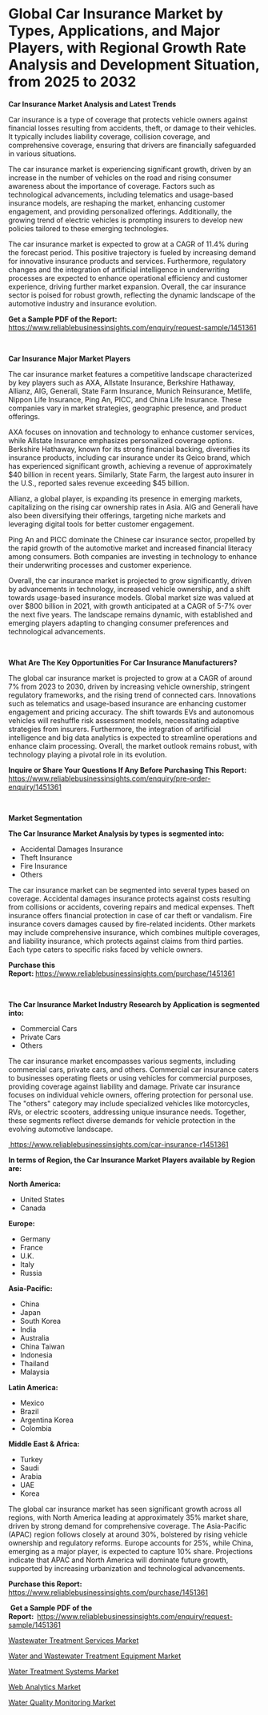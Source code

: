 <p><h1>Global Car Insurance Market by Types, Applications, and Major Players, with Regional Growth Rate Analysis and Development Situation, from 2025 to 2032</h1></p><p><strong>Car Insurance Market Analysis and Latest Trends</strong></p>
<p><p>Car insurance is a type of coverage that protects vehicle owners against financial losses resulting from accidents, theft, or damage to their vehicles. It typically includes liability coverage, collision coverage, and comprehensive coverage, ensuring that drivers are financially safeguarded in various situations.</p><p>The car insurance market is experiencing significant growth, driven by an increase in the number of vehicles on the road and rising consumer awareness about the importance of coverage. Factors such as technological advancements, including telematics and usage-based insurance models, are reshaping the market, enhancing customer engagement, and providing personalized offerings. Additionally, the growing trend of electric vehicles is prompting insurers to develop new policies tailored to these emerging technologies.</p><p>The car insurance market is expected to grow at a CAGR of 11.4% during the forecast period. This positive trajectory is fueled by increasing demand for innovative insurance products and services. Furthermore, regulatory changes and the integration of artificial intelligence in underwriting processes are expected to enhance operational efficiency and customer experience, driving further market expansion. Overall, the car insurance sector is poised for robust growth, reflecting the dynamic landscape of the automotive industry and insurance evolution.</p></p>
<p><strong>Get a Sample PDF of the Report:&nbsp;</strong> <a href="https://www.reliablebusinessinsights.com/enquiry/request-sample/1451361?utm_campaign=117&utm_medium=2&utm_source=Github&utm_content=ia&utm_term=09032025&utm_id=car-insurance">https://www.reliablebusinessinsights.com/enquiry/request-sample/1451361</a></p>
<p>&nbsp;</p>
<p><strong>Car Insurance Major Market Players</strong></p>
<p><p>The car insurance market features a competitive landscape characterized by key players such as AXA, Allstate Insurance, Berkshire Hathaway, Allianz, AIG, Generali, State Farm Insurance, Munich Reinsurance, Metlife, Nippon Life Insurance, Ping An, PICC, and China Life Insurance. These companies vary in market strategies, geographic presence, and product offerings.</p><p>AXA focuses on innovation and technology to enhance customer services, while Allstate Insurance emphasizes personalized coverage options. Berkshire Hathaway, known for its strong financial backing, diversifies its insurance products, including car insurance under its Geico brand, which has experienced significant growth, achieving a revenue of approximately $40 billion in recent years. Similarly, State Farm, the largest auto insurer in the U.S., reported sales revenue exceeding $45 billion.</p><p>Allianz, a global player, is expanding its presence in emerging markets, capitalizing on the rising car ownership rates in Asia. AIG and Generali have also been diversifying their offerings, targeting niche markets and leveraging digital tools for better customer engagement.</p><p>Ping An and PICC dominate the Chinese car insurance sector, propelled by the rapid growth of the automotive market and increased financial literacy among consumers. Both companies are investing in technology to enhance their underwriting processes and customer experience.</p><p>Overall, the car insurance market is projected to grow significantly, driven by advancements in technology, increased vehicle ownership, and a shift towards usage-based insurance models. Global market size was valued at over $800 billion in 2021, with growth anticipated at a CAGR of 5-7% over the next five years. The landscape remains dynamic, with established and emerging players adapting to changing consumer preferences and technological advancements.</p></p>
<p>&nbsp;</p>
<p><strong>What Are The Key Opportunities For Car Insurance Manufacturers?</strong></p>
<p><p>The global car insurance market is projected to grow at a CAGR of around 7% from 2023 to 2030, driven by increasing vehicle ownership, stringent regulatory frameworks, and the rising trend of connected cars. Innovations such as telematics and usage-based insurance are enhancing customer engagement and pricing accuracy. The shift towards EVs and autonomous vehicles will reshuffle risk assessment models, necessitating adaptive strategies from insurers. Furthermore, the integration of artificial intelligence and big data analytics is expected to streamline operations and enhance claim processing. Overall, the market outlook remains robust, with technology playing a pivotal role in its evolution.</p></p>
<p><strong>Inquire or Share Your Questions If Any Before Purchasing This Report:</strong> <a href="https://www.reliablebusinessinsights.com/enquiry/pre-order-enquiry/1451361?utm_campaign=117&utm_medium=2&utm_source=Github&utm_content=ia&utm_term=09032025&utm_id=car-insurance">https://www.reliablebusinessinsights.com/enquiry/pre-order-enquiry/1451361</a></p>
<p>&nbsp;</p>
<p><strong>Market Segmentation</strong></p>
<p><strong>The Car Insurance Market Analysis by types is segmented into:</strong></p>
<p><ul><li>Accidental Damages Insurance</li><li>Theft Insurance</li><li>Fire Insurance</li><li>Others</li></ul></p>
<p><p>The car insurance market can be segmented into several types based on coverage. Accidental damages insurance protects against costs resulting from collisions or accidents, covering repairs and medical expenses. Theft insurance offers financial protection in case of car theft or vandalism. Fire insurance covers damages caused by fire-related incidents. Other markets may include comprehensive insurance, which combines multiple coverages, and liability insurance, which protects against claims from third parties. Each type caters to specific risks faced by vehicle owners.</p></p>
<p><strong>Purchase this Report:&nbsp;</strong><a href="https://www.reliablebusinessinsights.com/purchase/1451361?utm_campaign=117&utm_medium=2&utm_source=Github&utm_content=ia&utm_term=09032025&utm_id=car-insurance">https://www.reliablebusinessinsights.com/purchase/1451361</a></p>
<p>&nbsp;</p>
<p><strong>The Car Insurance Market Industry Research by Application is segmented into:</strong></p>
<p><ul><li>Commercial Cars</li><li>Private Cars</li><li>Others</li></ul></p>
<p><p>The car insurance market encompasses various segments, including commercial cars, private cars, and others. Commercial car insurance caters to businesses operating fleets or using vehicles for commercial purposes, providing coverage against liability and damage. Private car insurance focuses on individual vehicle owners, offering protection for personal use. The "others" category may include specialized vehicles like motorcycles, RVs, or electric scooters, addressing unique insurance needs. Together, these segments reflect diverse demands for vehicle protection in the evolving automotive landscape.</p></p>
<p><a href="https://www.reliablebusinessinsights.com/car-insurance-r1451361?utm_campaign=117&utm_medium=2&utm_source=Github&utm_content=ia&utm_term=09032025&utm_id=car-insurance">&nbsp;https://www.reliablebusinessinsights.com/car-insurance-r1451361</a></p>
<p><strong>In terms of Region, the Car Insurance Market Players available by Region are:</strong></p>
<p>
    <p> <strong> North America: </strong>
        <ul>
            <li>United States</li>
            <li>Canada</li>
        </ul>
        </p> 
    <p> <strong> Europe: </strong>
        <ul>
            <li>Germany</li>
            <li>France</li>
            <li>U.K.</li>
            <li>Italy</li>
            <li>Russia</li>
        </ul>
        </p> 
    <p> <strong> Asia-Pacific: </strong>
        <ul>
            <li>China</li>
            <li>Japan</li>
            <li>South Korea</li>
            <li>India</li>
            <li>Australia</li>
            <li>China Taiwan</li>
            <li>Indonesia</li>
            <li>Thailand</li>
            <li>Malaysia</li>
        </ul>
        </p> 
    <p> <strong> Latin America: </strong>
        <ul>
            <li>Mexico</li>
            <li>Brazil</li>
            <li>Argentina Korea</li>
            <li>Colombia</li>
        </ul>
        </p> 
    <p> <strong> Middle East & Africa: </strong>
        <ul>
            <li>Turkey</li>
            <li>Saudi</li>
            <li>Arabia</li>
            <li>UAE</li>
            <li>Korea</li>
        </ul>
    </p>
    </p>
<p><p>The global car insurance market has seen significant growth across all regions, with North America leading at approximately 35% market share, driven by strong demand for comprehensive coverage. The Asia-Pacific (APAC) region follows closely at around 30%, bolstered by rising vehicle ownership and regulatory reforms. Europe accounts for 25%, while China, emerging as a major player, is expected to capture 10% share. Projections indicate that APAC and North America will dominate future growth, supported by increasing urbanization and technological advancements.</p></p>
<p><strong>Purchase this Report: </strong><a href="https://www.reliablebusinessinsights.com/purchase/1451361?utm_campaign=117&utm_medium=2&utm_source=Github&utm_content=ia&utm_term=09032025&utm_id=car-insurance">https://www.reliablebusinessinsights.com/purchase/1451361</a></p>
<p>&nbsp;<strong>Get a Sample PDF of the Report:&nbsp;&nbsp;</strong><a href="https://www.reliablebusinessinsights.com/enquiry/request-sample/1451361?utm_campaign=117&utm_medium=2&utm_source=Github&utm_content=ia&utm_term=09032025&utm_id=car-insurance">https://www.reliablebusinessinsights.com/enquiry/request-sample/1451361</a></p>
<p><strong></strong></p>
<p><p><a href="https://github.com/aarajlyre/Market-Research-Report-List-1/blob/main/wastewater-treatment-services-market.md?utm_campaign=117&utm_medium=2&utm_source=Github&utm_content=ia&utm_term=09032025&utm_id=car-insurance">Wastewater Treatment Services Market</a></p><p><a href="https://github.com/raaschadonle/Market-Research-Report-List-1/blob/main/water-and-wastewater-treatment-equipment-market.md?utm_campaign=117&utm_medium=2&utm_source=Github&utm_content=ia&utm_term=09032025&utm_id=car-insurance">Water and Wastewater Treatment Equipment Market</a></p><p><a href="https://github.com/kovasovitzzg/Market-Research-Report-List-1/blob/main/water-treatment-systems-market.md?utm_campaign=117&utm_medium=2&utm_source=Github&utm_content=ia&utm_term=09032025&utm_id=car-insurance">Water Treatment Systems Market</a></p><p><a href="https://github.com/fendtdjunawo/Market-Research-Report-List-1/blob/main/web-analytics-market.md?utm_campaign=117&utm_medium=2&utm_source=Github&utm_content=ia&utm_term=09032025&utm_id=car-insurance">Web Analytics Market</a></p><p><a href="https://github.com/palenjeppecd/Market-Research-Report-List-1/blob/main/water-quality-monitoring-market.md?utm_campaign=117&utm_medium=2&utm_source=Github&utm_content=ia&utm_term=09032025&utm_id=car-insurance">Water Quality Monitoring Market</a></p></p>